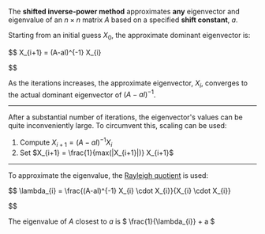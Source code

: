 The **shifted inverse-power method** approximates **any** eigenvector and eigenvalue of an $n \times n$ matrix $A$ based on a specified **shift constant**, $a$.

Starting from an initial guess $X_0$, the approximate dominant eigenvector is:

$$
X_{i+1} = (A-aI)^{-1} X_{i}

$$

As the iterations increases, the approximate eigenvector, $X_{i}$, converges to the actual dominant eigenvector of $(A-aI)^{-1}$.

***

After a substantial number of iterations, the eigenvector's values can be quite inconveniently large. To circumvent this, scaling can be used:

1. Compute $X_{i+1} = (A-aI)^{-1} X_{i}$
2. Set $X_{i+1} = \frac{1}{max(|X_{i+1}|)} X_{i+1}$

***

To approximate the eigenvalue, the [Rayleigh quotient](https://en.wikipedia.org/wiki/Rayleigh_quotient) is used:

$$
\lambda_{i} = \frac{(A-aI)^{-1} X_{i} \cdot X_{i}}{X_{i} \cdot X_{i}}

$$

The eigenvalue of $A$ closest to $a$ is $ \frac{1}{\lambda_{i}} + a $